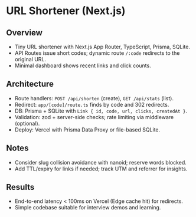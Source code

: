 # URL Shortener (Next.js)

## Overview
- Tiny URL shortener with Next.js App Router, TypeScript, Prisma, SQLite.
- API Routes issue short codes; dynamic route `/:code` redirects to the original URL.
- Minimal dashboard shows recent links and click counts.

## Architecture
- Route handlers: `POST /api/shorten` (create), `GET /api/stats` (list).
- Redirect: `app/[code]/route.ts` finds by code and 302 redirects.
- DB: Prisma + SQLite with `Link { id, code, url, clicks, createdAt }`.
- Validation: zod + server-side checks; rate limiting via middleware (optional).
- Deploy: Vercel with Prisma Data Proxy or file-based SQLite.

## Notes
- Consider slug collision avoidance with nanoid; reserve words blocked.
- Add TTL/expiry for links if needed; track UTM and referrer for insights.

## Results
- End-to-end latency < 100ms on Vercel (Edge cache hit) for redirects.
- Simple codebase suitable for interview demos and learning.
